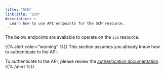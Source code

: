 ```yaml
---
title: "SCM"
linkTitle: "SCM"
description: >
  Learn how to use API endpoints for the SCM resource.
---
```


The below endpoints are available to operate on the `scm` resource.

{{% alert color="warning" %}}
This section assumes you already know how to authenticate to the API.

To authenticate to the API, please review the [authentication documentation](/docs/reference/api/authentication/).
{{% /alert %}}